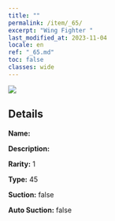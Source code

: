 ```yaml
---
title: ""
permalink: /item/_65/
excerpt: "Wing Fighter "
last_modified_at: 2023-11-04
locale: en
ref: "_65.md"
toc: false
classes: wide
---
```



 ![](/images/item/_p.png)



## Details

 **Name:**  

 **Description:** 

 **Rarity:** 1 

 **Type:** 45 

 **Suction:** false 

 **Auto Suction:** false 


